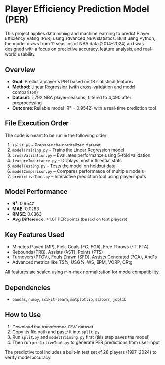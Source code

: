 # Player Efficiency Prediction Model (PER)

This project applies data mining and machine learning to predict Player Efficiency Rating (PER) using advanced NBA statistics. Built using Python, the model draws from 11 seasons of NBA data (2014–2024) and was designed with a focus on predictive accuracy, feature analysis, and real-world usability.

## Overview

- **Goal**: Predict a player's PER based on 18 statistical features
- **Method**: Linear Regression (with cross-validation and model comparison)
- **Dataset**: 5,792 NBA player-seasons, filtered to 4,490 after preprocessing
- **Outcome**: Reliable model (R² = 0.9542) with a real-time prediction tool

## File Execution Order

The code is meant to be run in the following order:

1. `split.py` – Prepares the normalized dataset
2. `modelTraining.py` – Trains the Linear Regression model
3. `crossValidation.py` – Evaluates performance using 5-fold validation
4. `featureImportance.py` – Displays most influential stats
5. `modelTesting.py` – Tests the model on holdout data
6. `modelComparison.py` – Compares performance of multiple models
7. `predictiveTool.py` – Interactive prediction tool using player inputs

## Model Performance

- **R²**: 0.9542
- **MAE**: 0.0283
- **RMSE**: 0.0363
- **Avg Difference**: ±1.81 PER points (based on test players)

## Key Features Used

- Minutes Played (MP), Field Goals (FG, FGA), Free Throws (FT, FTA)  
- Rebounds (TRB), Assists (AST), Points (PTS)  
- Turnovers (PTOV), Fouls Drawn (SFD), Assists Generated (PGA), And1s  
- Advanced metrics like TS%, USG%, WS, BPM, VORP, ORtg  

All features are scaled using min-max normalization for model compatibility.

## Dependencies

- `pandas`, `numpy`, `scikit-learn`, `matplotlib`, `seaborn`, `joblib`

## How to Use

1. Download the transformed CSV dataset  
2. Copy its file path and paste it into `split.py`  
3. Run `split.py` and `modelTraining.py` first (this step saves the model)  
4. Then run `predictiveTool.py` to generate PER predictions from user input

The predictive tool includes a built-in test set of 28 players (1997–2024) to verify model accuracy.
